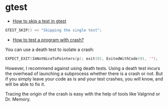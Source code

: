 # gtest

- [How to skip a test in gtest](https://stackoverflow.com/questions/7208070/googletest-how-to-skip-a-test)

```c++
GTEST_SKIP() << "Skipping the single test";
```

- [How to test a program with crash?](https://stackoverflow.com/questions/6569713/testing-for-crash-with-google-test)

You can use a death test to isolate a crash:

```c++
EXPECT_EXIT(ImNotNiceToPointers(p); exit(0), ExitedWithCode(0), '');
```

However, I recommend against using death tests. Using a death test incurs the overhead of launching a subprocess whether
there is a crash or not. But if you simply leave your code as is and your test crashes, you will know, and will be able
to fix it.

Tracing the origin of the crash is easy with the help of tools like Valgrind or Dr. Memory.
